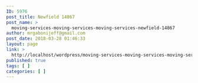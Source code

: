 ```yaml
---
ID: 5976
post_title: Newfield 14867
post_name: >
  moving-services-moving-services-moving-services-newfield-14867
author: mrgabonijeff@gmail.com
post_date: 2018-03-28 01:46:33
layout: page
link: >
  http://localhost/wordpress/moving-services-moving-services-moving-services-newfield-14867/
published: true
tags: [ ]
categories: [ ]
---
```

